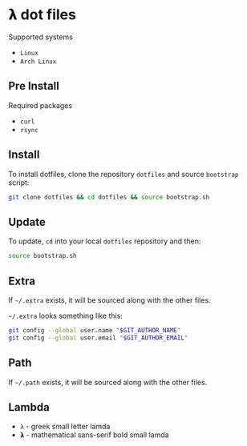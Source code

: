 # 𝝺 dot files

Supported systems

* `Linux`
* `Arch Linux`

## Pre Install

Required packages

* `curl`
* `rsync`

## Install

To install dotfiles, clone the repository `dotfiles` and source `bootstrap` script:

```bash
git clone dotfiles && cd dotfiles && source bootstrap.sh
```

## Update

To update, `cd` into your local `dotfiles` repository and then:

```bash
source bootstrap.sh
```

## Extra

If `~/.extra` exists, it will be sourced along with the other files.

`~/.extra` looks something like this:

```bash
git config --global user.name "$GIT_AUTHOR_NAME"
git config --global user.email "$GIT_AUTHOR_EMAIL"
```

## Path

If `~/.path` exists, it will be sourced along with the other files.

## Lambda

* `λ` - greek small letter lamda
* `𝝺` - mathematical sans-serif bold small lamda
